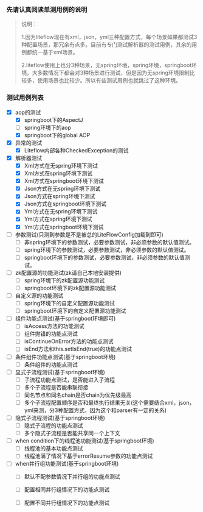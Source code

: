 ### 先请认真阅读单测用例的说明

> 说明：
>
> 1.因为liteflow现在有xml，json，yml三种配置方式，每个场景如果都测试3种配置场景，那冗余有点多。目前有专门测试解析器的测试用例，其余的用例都统一基于xml场景。
>
> 2.liteflow使用上也分3种场景，无spring环境，spring环境，springboot环境。大多数情况下都会对3种场景进行测试，但是因为无spring环境限制比较多，使用场景也比较少。所以有些测试用例也就跳过了这种环境。



### 测试用例列表

- [x] aop的测试
  - [x] springboot下的AspectJ
  - [ ] spring环境下的aop
  - [x] springboot下的global AOP

- [x] 异常的测试
  - [x] Liteflow内部各种CheckedException的测试

- [x] 解析器测试
  - [x] Xml方式在无spring环境下测试
  - [x] Xml方式在spring环境下测试
  - [x] Xml方式在springboot环境下测试
  - [x] Json方式在无spring环境下测试
  - [x] Json方式在spring环境下测试
  - [x] Json方式在springboot环境下测试
  - [x] Yml方式在无spring环境下测试
  - [x] Yml方式在spring环境下测试
  - [x] Yml方式在springboot环境下测试

- [ ] 参数测试(只测到参数是不是被总的LiteFlowConfig加载到即可)
  - [ ] 非spring环境下的参数测试，必要参数测试，非必须参数的默认值测试。
  - [ ] spring环境下的参数测试，必要参数测试，非必须参数的默认值测试。
  - [ ] springboot环境下的参数测试，必要参数测试，非必须参数的默认值测试。
- [ ] zk配置源的功能测试(zk请自己本地安装提供)
  - [ ] spring环境下的zk配置源功能测试
  - [ ] springboot环境下的zk配置源功能测试
- [ ] 自定义源的功能测试
  - [ ] spring环境下的自定义配置源功能测试
  - [ ] springboot环境下的自定义配置源功能测试
- [ ] 组件功能点测试(基于springboot环境即可)
  - [ ] isAccess方法的功能测试
  - [ ] 组件抛错的功能点测试
  - [ ] isContinueOnError方法的功能点测试
  - [ ] isEnd方法和this.setIsEnd(true)的功能点测试
- [ ] 条件组件功能点测试(基于springboot环境)
  - [ ] 条件组件的功能点测试
- [ ] 显式子流程测试(基于springboot环境)
  - [ ] 子流程功能点测试，是否能进入子流程
  - [ ] 多个子流程是否能串联衔接
  - [ ] 同名节点和同名chain是否chain为优先级最高
  - [ ] 多个子流程配置顺序是否和最终执行结果无关(这个需要结合xml，json，yml来测，分3种配置方式，因为这个和parser有一定的关系)
- [ ] 隐式子流程测试(基于springboot环境)
  - [ ] 隐式子流程的功能点测试
  - [ ] 多个隐式子流程是否能共享同一个上下文
- [ ] when condition下的线程池功能测试(基于springboot环境)
  - [ ] 线程池的基本功能点测试
  - [ ] 线程池满了情况下基于errorResume参数的功能点测试
- [ ] when并行组功能测试(基于springboot环境)
  - [ ] 默认不配参数情况下并行组的功能点测试
  - [ ] 配置相同并行组情况下的功能点测试
  - [ ] 配置不同并行组情况下的功能点测试

